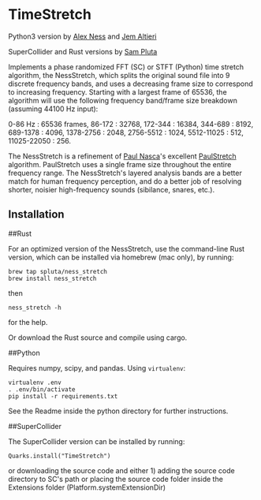 # TimeStretch

Python3 version by [Alex Ness](alexness.bandcamp.com) and [Jem Altieri](https://www.jem.space/)

SuperCollider and Rust versions by [Sam Pluta](sampluta.com)

Implements a phase randomized FFT (SC) or STFT (Python) time stretch algorithm, the NessStretch, which splits the original sound file into 9 discrete frequency bands, and uses a decreasing frame size to correspond to increasing frequency. Starting with a largest frame of 65536, the algorithm will use the following frequency band/frame size breakdown (assuming 44100 Hz input):

0-86 Hz : 65536 frames,
86-172 : 32768,
172-344 : 16384,
344-689 : 8192,
689-1378 : 4096,
1378-2756 : 2048,
2756-5512 : 1024,
5512-11025 : 512,
11025-22050 : 256.

The NessStretch is a refinement of [Paul Nasca](http://www.paulnasca.com/)'s excellent [PaulStretch](http://hypermammut.sourceforge.net/paulstretch/) algorithm.  PaulStretch uses a single frame size throughout the entire frequency range.  The NessStretch's layered analysis bands are a better match for human frequency perception, and do a better job of resolving shorter, noisier high-frequency sounds (sibilance, snares, etc.).

## Installation

##Rust

For an optimized version of the NessStretch, use the command-line Rust version, which can be installed via homebrew (mac only), by running:

```
brew tap spluta/ness_stretch
brew install ness_stretch
```
then
```
ness_stretch -h
```
for the help.

Or download the Rust source and compile using cargo.

##Python

Requires numpy, scipy, and pandas. Using `virtualenv`:

```
virtualenv .env
. .env/bin/activate
pip install -r requirements.txt
```

See the Readme inside the python directory for further instructions.

##SuperCollider

The SuperCollider version can be installed by running:

```
Quarks.install("TimeStretch")
```
or downloading the source code and either 1) adding the source code directory to SC's path or placing the source code folder inside the Extensions folder (Platform.systemExtensionDir)
